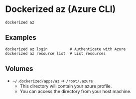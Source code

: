 # Dockerized az (Azure CLI)

```shell
dockerized az
```

## Examples

```shell
dockerized az login          # Authenticate with Azure
dockerized az resource list  # List resources
```

## Volumes

- `~/.dockerized/apps/az` &rarr; `/root/.azure`
    - This directory will contain your azure profile.
    - You can access the directory from your host machine.
